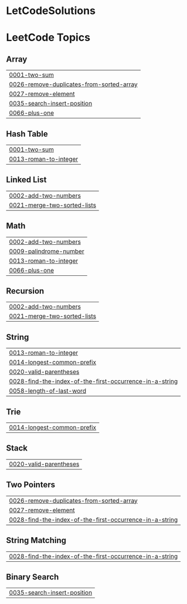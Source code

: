 # LetCodeSolutions
<!---LeetCode Topics Start-->
# LeetCode Topics
## Array
|  |
| ------- |
| [0001-two-sum](https://github.com/Joao-lucas-felix/LetCodeSolutions/tree/master/0001-two-sum) |
| [0026-remove-duplicates-from-sorted-array](https://github.com/Joao-lucas-felix/LetCodeSolutions/tree/master/0026-remove-duplicates-from-sorted-array) |
| [0027-remove-element](https://github.com/Joao-lucas-felix/LetCodeSolutions/tree/master/0027-remove-element) |
| [0035-search-insert-position](https://github.com/Joao-lucas-felix/LetCodeSolutions/tree/master/0035-search-insert-position) |
| [0066-plus-one](https://github.com/Joao-lucas-felix/LetCodeSolutions/tree/master/0066-plus-one) |
## Hash Table
|  |
| ------- |
| [0001-two-sum](https://github.com/Joao-lucas-felix/LetCodeSolutions/tree/master/0001-two-sum) |
| [0013-roman-to-integer](https://github.com/Joao-lucas-felix/LetCodeSolutions/tree/master/0013-roman-to-integer) |
## Linked List
|  |
| ------- |
| [0002-add-two-numbers](https://github.com/Joao-lucas-felix/LetCodeSolutions/tree/master/0002-add-two-numbers) |
| [0021-merge-two-sorted-lists](https://github.com/Joao-lucas-felix/LetCodeSolutions/tree/master/0021-merge-two-sorted-lists) |
## Math
|  |
| ------- |
| [0002-add-two-numbers](https://github.com/Joao-lucas-felix/LetCodeSolutions/tree/master/0002-add-two-numbers) |
| [0009-palindrome-number](https://github.com/Joao-lucas-felix/LetCodeSolutions/tree/master/0009-palindrome-number) |
| [0013-roman-to-integer](https://github.com/Joao-lucas-felix/LetCodeSolutions/tree/master/0013-roman-to-integer) |
| [0066-plus-one](https://github.com/Joao-lucas-felix/LetCodeSolutions/tree/master/0066-plus-one) |
## Recursion
|  |
| ------- |
| [0002-add-two-numbers](https://github.com/Joao-lucas-felix/LetCodeSolutions/tree/master/0002-add-two-numbers) |
| [0021-merge-two-sorted-lists](https://github.com/Joao-lucas-felix/LetCodeSolutions/tree/master/0021-merge-two-sorted-lists) |
## String
|  |
| ------- |
| [0013-roman-to-integer](https://github.com/Joao-lucas-felix/LetCodeSolutions/tree/master/0013-roman-to-integer) |
| [0014-longest-common-prefix](https://github.com/Joao-lucas-felix/LetCodeSolutions/tree/master/0014-longest-common-prefix) |
| [0020-valid-parentheses](https://github.com/Joao-lucas-felix/LetCodeSolutions/tree/master/0020-valid-parentheses) |
| [0028-find-the-index-of-the-first-occurrence-in-a-string](https://github.com/Joao-lucas-felix/LetCodeSolutions/tree/master/0028-find-the-index-of-the-first-occurrence-in-a-string) |
| [0058-length-of-last-word](https://github.com/Joao-lucas-felix/LetCodeSolutions/tree/master/0058-length-of-last-word) |
## Trie
|  |
| ------- |
| [0014-longest-common-prefix](https://github.com/Joao-lucas-felix/LetCodeSolutions/tree/master/0014-longest-common-prefix) |
## Stack
|  |
| ------- |
| [0020-valid-parentheses](https://github.com/Joao-lucas-felix/LetCodeSolutions/tree/master/0020-valid-parentheses) |
## Two Pointers
|  |
| ------- |
| [0026-remove-duplicates-from-sorted-array](https://github.com/Joao-lucas-felix/LetCodeSolutions/tree/master/0026-remove-duplicates-from-sorted-array) |
| [0027-remove-element](https://github.com/Joao-lucas-felix/LetCodeSolutions/tree/master/0027-remove-element) |
| [0028-find-the-index-of-the-first-occurrence-in-a-string](https://github.com/Joao-lucas-felix/LetCodeSolutions/tree/master/0028-find-the-index-of-the-first-occurrence-in-a-string) |
## String Matching
|  |
| ------- |
| [0028-find-the-index-of-the-first-occurrence-in-a-string](https://github.com/Joao-lucas-felix/LetCodeSolutions/tree/master/0028-find-the-index-of-the-first-occurrence-in-a-string) |
## Binary Search
|  |
| ------- |
| [0035-search-insert-position](https://github.com/Joao-lucas-felix/LetCodeSolutions/tree/master/0035-search-insert-position) |
<!---LeetCode Topics End-->